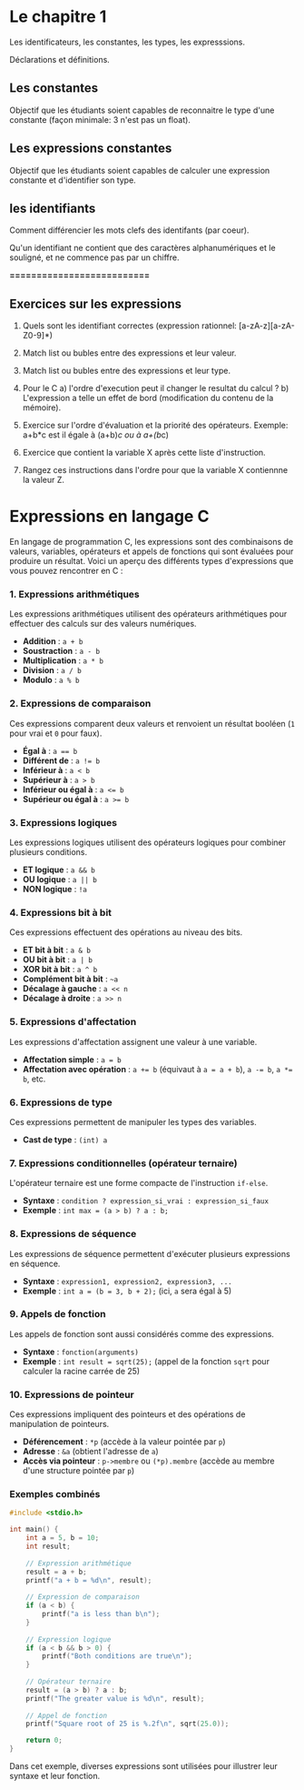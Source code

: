 

# Le chapitre 1 

Les identificateurs, les constantes, les types, les expresssions.

Déclarations et définitions. 


## Les constantes 

Objectif que les étudiants soient capables de reconnaitre le type d'une constante (façon minimale: 3 n'est pas un float).

## Les expressions constantes 

Objectif que les étudiants soient capables de calculer une expression constante et d'identifier son type.

## les identifiants 

Comment différencier les mots clefs des identifants (par coeur).

Qu'un identifiant ne contient que des caractères alphanumériques et le souligné, et ne commence pas par un chiffre.


********==========================********

## Exercices sur les expressions  

1) Quels sont les identifiant correctes (expression rationnel: \[a-zA-z]\[a-zA-Z0-9]*)
1) Match list ou bubles entre des expressions et leur valeur. 
2) Match list ou bubles entre des expressions et leur type.  
3) Pour le C 
    a) l'ordre d'execution peut il changer le resultat du calcul ?
    b) L'expression a telle un effet de bord (modification du contenu de la mémoire).

4) Exercice sur l'ordre d'évaluation et la priorité des opérateurs. 
Exemple:   a+b*c est il égale à (a+b)*c ou à a+(b*c)
5) Exercice que contient la variable X après cette liste d'instruction.
6) Rangez ces instructions dans l'ordre pour que la variable X contiennne la valeur Z.




# Expressions en langage C

En langage de programmation C, les expressions sont des combinaisons de valeurs, variables, opérateurs et appels de fonctions qui sont évaluées pour produire un résultat. Voici un aperçu des différents types d'expressions que vous pouvez rencontrer en C :

### 1. Expressions arithmétiques
Les expressions arithmétiques utilisent des opérateurs arithmétiques pour effectuer des calculs sur des valeurs numériques.
- **Addition** : `a + b`
- **Soustraction** : `a - b`
- **Multiplication** : `a * b`
- **Division** : `a / b`
- **Modulo** : `a % b`

### 2. Expressions de comparaison
Ces expressions comparent deux valeurs et renvoient un résultat booléen (`1` pour vrai et `0` pour faux).
- **Égal à** : `a == b`
- **Différent de** : `a != b`
- **Inférieur à** : `a < b`
- **Supérieur à** : `a > b`
- **Inférieur ou égal à** : `a <= b`
- **Supérieur ou égal à** : `a >= b`

### 3. Expressions logiques
Les expressions logiques utilisent des opérateurs logiques pour combiner plusieurs conditions.
- **ET logique** : `a && b`
- **OU logique** : `a || b`
- **NON logique** : `!a`

### 4. Expressions bit à bit
Ces expressions effectuent des opérations au niveau des bits.
- **ET bit à bit** : `a & b`
- **OU bit à bit** : `a | b`
- **XOR bit à bit** : `a ^ b`
- **Complément bit à bit** : `~a`
- **Décalage à gauche** : `a << n`
- **Décalage à droite** : `a >> n`

### 5. Expressions d'affectation
Les expressions d'affectation assignent une valeur à une variable.
- **Affectation simple** : `a = b`
- **Affectation avec opération** : `a += b` (équivaut à `a = a + b`), `a -= b`, `a *= b`, etc.

### 6. Expressions de type
Ces expressions permettent de manipuler les types des variables.
- **Cast de type** : `(int) a`

### 7. Expressions conditionnelles (opérateur ternaire)
L'opérateur ternaire est une forme compacte de l'instruction `if-else`.
- **Syntaxe** : `condition ? expression_si_vrai : expression_si_faux`
- **Exemple** : `int max = (a > b) ? a : b;`

### 8. Expressions de séquence
Les expressions de séquence permettent d'exécuter plusieurs expressions en séquence.
- **Syntaxe** : `expression1, expression2, expression3, ...`
- **Exemple** : `int a = (b = 3, b + 2);` (ici, `a` sera égal à 5)

### 9. Appels de fonction
Les appels de fonction sont aussi considérés comme des expressions.
- **Syntaxe** : `fonction(arguments)`
- **Exemple** : `int result = sqrt(25);` (appel de la fonction `sqrt` pour calculer la racine carrée de 25)

### 10. Expressions de pointeur
Ces expressions impliquent des pointeurs et des opérations de manipulation de pointeurs.
- **Déférencement** : `*p` (accède à la valeur pointée par `p`)
- **Adresse** : `&a` (obtient l'adresse de `a`)
- **Accès via pointeur** : `p->membre` ou `(*p).membre` (accède au membre d'une structure pointée par `p`)

### Exemples combinés
```c
#include <stdio.h>

int main() {
    int a = 5, b = 10;
    int result;
    
    // Expression arithmétique
    result = a + b;
    printf("a + b = %d\n", result);
    
    // Expression de comparaison
    if (a < b) {
        printf("a is less than b\n");
    }
    
    // Expression logique
    if (a < b && b > 0) {
        printf("Both conditions are true\n");
    }
    
    // Opérateur ternaire
    result = (a > b) ? a : b;
    printf("The greater value is %d\n", result);
    
    // Appel de fonction
    printf("Square root of 25 is %.2f\n", sqrt(25.0));

    return 0;
}
```

Dans cet exemple, diverses expressions sont utilisées pour illustrer leur syntaxe et leur fonction.